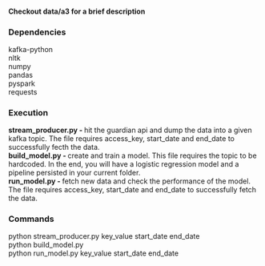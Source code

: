 #### Checkout data/a3 for a brief description   

### Dependencies

kafka-python  
nltk  
numpy   
pandas  
pyspark   
requests  

### Execution

<b>stream_producer.py - </b> hit the guardian api and dump the data into a given kafka topic. The file requires access_key, start_date and end_date to successfully fecth the data.    
<b>build_model.py - </b> create and train a model. This file requires the topic to be hardcoded. In the end, you will have a logistic regression model and a pipeline persisted in your current folder.    
<b>run_model.py - </b> fetch new data and check the performance of the model. The file requires access_key, start_date and end_date to successfully fetch the data.

### Commands

python stream_producer.py key_value start_date end_date   
python build_model.py   
python run_model.py key_value start_date end_date
